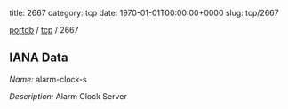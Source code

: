 title: 2667
category: tcp
date: 1970-01-01T00:00:00+0000
slug: tcp/2667

[portdb](/) / [tcp](/category/tcp.html) / 2667


## IANA Data

_Name:_ alarm-clock-s

_Description:_ Alarm Clock Server

